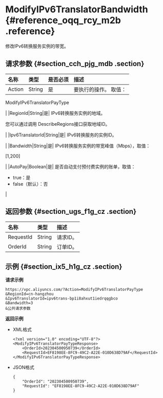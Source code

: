 # ModifyIPv6TranslatorBandwidth {#reference_oqq_rcy_m2b .reference}

修改IPv6转换服务实例的带宽。

## 请求参数 {#section_cch_pjg_mdb .section}

|名称|类型|是否必须|描述|
|:-|:-|:---|:-|
|Action|String|是| 要执行的操作。 取值：

 ModifyIPv6TranslatorPayType

 |
|RegionId|String|是| IPv6转换服务实例的地域。

 您可以通过调用 DescribeRegions接口获取地域ID。

 |
|Ipv6TranslatorId|String|是| IPv6转换服务的实例ID。

 |
|Bandwidth|String|是| IPv6转换服务实例的带宽峰值（Mbps），取值：

 \[1,200\]

 |
|AutoPay|Boolean|是| 是否自动支付预付费实例的账单，取值：

 -   true：是
-   false（默认）：否

 |

## 返回参数 {#section_ugs_f1g_cz .section}

|名称|类型|描述|
|:-|:-|:-|
|RequestId|String|请求ID。|
|OrderId|String|订单ID。|

## 示例 {#section_ix5_h1g_cz .section}

**请求示例**

``` {#createVPCpub}
https://vpc.aliyuncs.com/?Action=ModifyIPv6TranslatorPayType
&RegionId=cn-hangzhou
&Ipv6TranslatorId=ipv6trans-bp1i8ahxut1iedrqqgbco
&Bandwidth=3
&公共请求参数
```

**返回示例**

-   XML格式

    ```
    <?xml version="1.0" encoding="UTF-8"?>
    <ModifyIPv6TranslatorPayTypeResponse>
    	<OrderId>202304500950739</OrderId>
    	<RequestId>EF8198EE-8FC9-49C2-A22E-010D638D79AF</RequestId>
    </ModifyIPv6TranslatorPayTypeResponse>
    ```

-   JSON格式

    ```
    {
        "OrderId": "202304500950739", 
        "RequestId": "EF8198EE-8FC9-49C2-A22E-010D638D79AF"
    }
    ```


